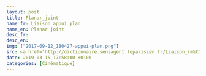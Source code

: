 ```yaml
---
layout: post
title: Planar_joint
name_fr: Liaison appui plan
name_en: Planar joint
desc_fr: 
desc_en: 
img: ["2017-09-12_180427-appui-plan.png"]
src: <a href="http://dictionnaire.sensagent.leparisien.fr/Liaison_(m%C3%A9canique)/fr-fr/#Mod.C3.A9lisation_anglo-saxonne" target="new">Source</a>
date: 2019-03-15 17:58:00 +0100
categories: [Cinématique]
---
```

